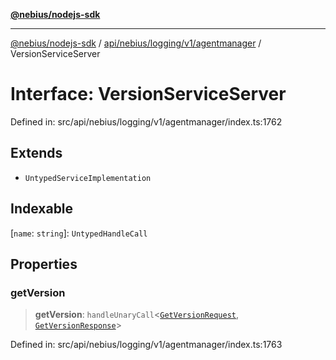 [**@nebius/nodejs-sdk**](../../../../../../README.md)

***

[@nebius/nodejs-sdk](../../../../../../README.md) / [api/nebius/logging/v1/agentmanager](../README.md) / VersionServiceServer

# Interface: VersionServiceServer

Defined in: src/api/nebius/logging/v1/agentmanager/index.ts:1762

## Extends

- `UntypedServiceImplementation`

## Indexable

\[`name`: `string`\]: `UntypedHandleCall`

## Properties

### getVersion

> **getVersion**: `handleUnaryCall`\<[`GetVersionRequest`](GetVersionRequest.md), [`GetVersionResponse`](GetVersionResponse.md)\>

Defined in: src/api/nebius/logging/v1/agentmanager/index.ts:1763
